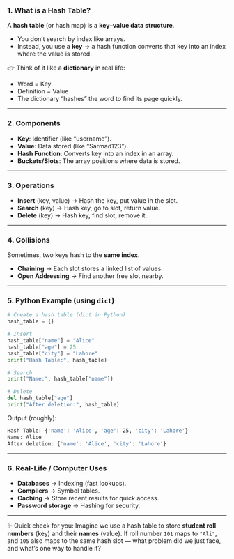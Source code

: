 ### 1. What is a Hash Table?

A **hash table** (or hash map) is a **key–value data structure**.

* You don’t search by index like arrays.
* Instead, you use a **key** → a hash function converts that key into an index where the value is stored.

👉 Think of it like a **dictionary** in real life:

* Word = Key
* Definition = Value
* The dictionary “hashes” the word to find its page quickly.

---

### 2. Components

* **Key**: Identifier (like “username”).
* **Value**: Data stored (like “Sarmad123”).
* **Hash Function**: Converts key into an index in an array.
* **Buckets/Slots**: The array positions where data is stored.

---

### 3. Operations

* **Insert** (key, value) → Hash the key, put value in the slot.
* **Search** (key) → Hash key, go to slot, return value.
* **Delete** (key) → Hash key, find slot, remove it.

---

### 4. Collisions

Sometimes, two keys hash to the **same index**.

* **Chaining** → Each slot stores a linked list of values.
* **Open Addressing** → Find another free slot nearby.

---

### 5. Python Example (using `dict`)

```python
# Create a hash table (dict in Python)
hash_table = {}

# Insert
hash_table["name"] = "Alice"
hash_table["age"] = 25
hash_table["city"] = "Lahore"
print("Hash Table:", hash_table)

# Search
print("Name:", hash_table["name"])

# Delete
del hash_table["age"]
print("After deletion:", hash_table)
```

Output (roughly):

```bash
Hash Table: {'name': 'Alice', 'age': 25, 'city': 'Lahore'}
Name: Alice
After deletion: {'name': 'Alice', 'city': 'Lahore'}
```

---

### 6. Real-Life / Computer Uses

* **Databases** → Indexing (fast lookups).
* **Compilers** → Symbol tables.
* **Caching** → Store recent results for quick access.
* **Password storage** → Hashing for security.

---

✨ Quick check for you:
Imagine we use a hash table to store **student roll numbers** (key) and their **names** (value).
If roll number `101` maps to `"Ali"`, and `105` also maps to the same hash slot — what problem did we just face, and what’s one way to handle it?
